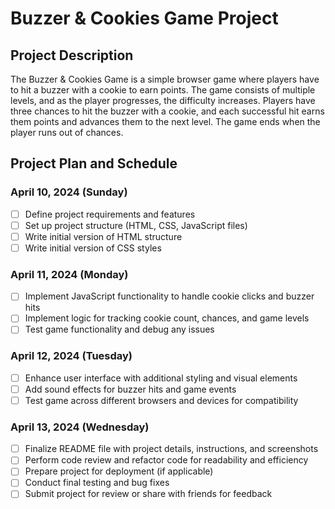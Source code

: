 # Buzzer & Cookies Game Project

## Project Description
The Buzzer & Cookies Game is a simple browser game where players have to hit a buzzer with a cookie to earn points. The game consists of multiple levels, and as the player progresses, the difficulty increases. Players have three chances to hit the buzzer with a cookie, and each successful hit earns them points and advances them to the next level. The game ends when the player runs out of chances.

## Project Plan and Schedule

### April 10, 2024 (Sunday)
- [ ] Define project requirements and features
- [ ] Set up project structure (HTML, CSS, JavaScript files)
- [ ] Write initial version of HTML structure
- [ ] Write initial version of CSS styles

### April 11, 2024 (Monday)
- [ ] Implement JavaScript functionality to handle cookie clicks and buzzer hits
- [ ] Implement logic for tracking cookie count, chances, and game levels
- [ ] Test game functionality and debug any issues

### April 12, 2024 (Tuesday)
- [ ] Enhance user interface with additional styling and visual elements
- [ ] Add sound effects for buzzer hits and game events
- [ ] Test game across different browsers and devices for compatibility

### April 13, 2024 (Wednesday)
- [ ] Finalize README file with project details, instructions, and screenshots
- [ ] Perform code review and refactor code for readability and efficiency
- [ ] Prepare project for deployment (if applicable)
- [ ] Conduct final testing and bug fixes
- [ ] Submit project for review or share with friends for feedback
